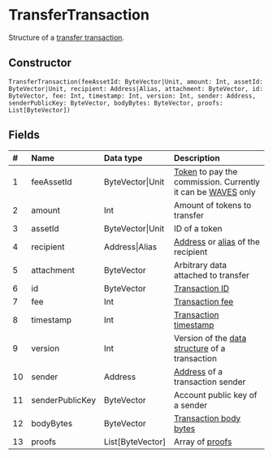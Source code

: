 # TransferTransaction

Structure of a [transfer transaction](/blockchain/transaction-type/transfer-transaction.md).

## Constructor

``` ride
TransferTransaction(feeAssetId: ByteVector|Unit, amount: Int, assetId: ByteVector|Unit, recipient: Address|Alias, attachment: ByteVector, id: ByteVector, fee: Int, timestamp: Int, version: Int, sender: Address, senderPublicKey: ByteVector, bodyBytes: ByteVector, proofs: List[ByteVector])
```

## Fields

| # | Name | Data type | Description |
| :--- | :--- | :--- | :--- |
| 1 | feeAssetId | ByteVector&#124;Unit | [Token](/blockchain/token.md) to pay the commission. Currently it can be [WAVES](/blockchain/token/waves.md) only |
| 2 | amount | Int | Amount of tokens to transfer |
| 3 | assetId | ByteVector&#124;Unit | ID of a token |
| 4 | recipient | Address&#124;Alias | [Address](/blockchain/address.md) or [alias](/blockchain/alias.md) of the recipient |
| 5 | attachment | ByteVector | Arbitrary data attached to transfer |
| 6 | id | ByteVector | [Transaction ID](/blockchain/transaction/transaction-id.md) |
| 7 | fee | Int | [Transaction fee](/blockchain/transaction-fee.md) |
| 8 | timestamp | Int | [Transaction timestamp](/blockchain/transaction/transaction-timestamp.md) |
| 9 | version | Int | Version of the [data structure](/blockchain/binary-format/transaction-binary-format.md) of a transaction |
| 10 | sender | Address | [Address](/blockchain/address.md) of a transaction sender |
| 11 | senderPublicKey | ByteVector | Account public key of a sender |
| 12 | bodyBytes | ByteVector | [Transaction body bytes](/blockchain/transaction/transaction-body-bytes.md) |
| 13 | proofs | List[ByteVector] | Array of [proofs](/blockchain/transaction-proof.md) |
